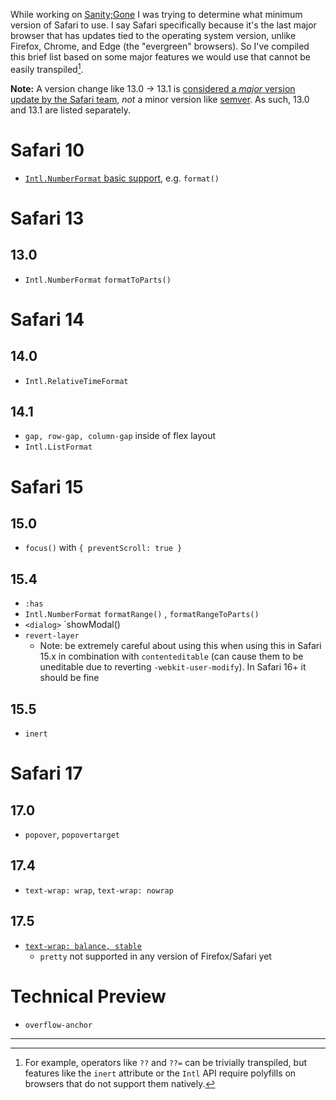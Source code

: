 While working on [Sanity;Gone](https://sanitygone.help) I was trying to determine what minimum version of Safari to use. I say Safari specifically because it's the last major browser that has updates tied to the operating system version, unlike Firefox, Chrome, and Edge (the "evergreen" browsers). So I've compiled this brief list based on some major features we would use that cannot be easily transpiled[^1].

**Note:** A version change like 13.0 → 13.1 is [considered a *major* version update by the Safari team](https://github.com/web-platform-dx/web-features/issues/173#issuecomment-1555386336), *not* a minor version like [semver](https://semver.org/). As such, 13.0 and 13.1 are listed separately.
# Safari 10
- [`Intl.NumberFormat` basic support](https://caniuse.com/mdn-javascript_builtins_intl_numberformat), e.g. `format()`
# Safari 13
## 13.0
- `Intl.NumberFormat` `formatToParts()`
# Safari 14
## 14.0
- `Intl.RelativeTimeFormat`
## 14.1
- `gap, row-gap, column-gap` inside of flex layout
- `Intl.ListFormat`
# Safari 15
## 15.0
- `focus()` with `{ preventScroll: true }`
## 15.4
- `:has`
- `Intl.NumberFormat` `formatRange()` , `formatRangeToParts()`
- `<dialog>` `showModal()
- `revert-layer`
	- Note: be extremely careful about using this when using this in Safari 15.x in combination with `contenteditable` (can cause them to be uneditable due to reverting `-webkit-user-modify`). In Safari 16+ it should be fine
## 15.5
- `inert`
# Safari 17
## 17.0
- `popover`, `popovertarget`
## 17.4
- `text-wrap: wrap`, `text-wrap: nowrap`
## 17.5
- [`text-wrap: balance, stable`](https://developer.mozilla.org/en-US/docs/Web/CSS/text-wrap#browser_compatibility)
	- `pretty` not supported in any version of Firefox/Safari yet
# Technical Preview
- `overflow-anchor`

---
[^1]: For example, operators like `??` and `??=` can be trivially transpiled, but features like the `inert` attribute or the `Intl` API require polyfills on browsers that do not support them natively.